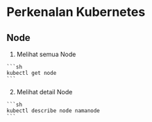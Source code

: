 # Perkenalan Kubernetes

## Node

  1.  Melihat semua Node

    ```sh
    kubectl get node
    ```
  
  2. Melihat detail Node

    ```sh
    kubectl describe node namanode
    ```
